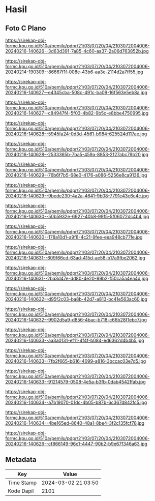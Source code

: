 # Hasil

## Foto C Plano

https://sirekap-obj-formc.kpu.go.id/510a/pemilu/pdpr/21/03/07/20/04/2103072004006-20240216-140626--3d63d391-7a85-4c60-aa37-2a06d763852b.jpg

https://sirekap-obj-formc.kpu.go.id/510a/pemilu/pdpr/21/03/07/20/04/2103072004006-20240214-190309--86667f1f-008e-43b6-aa3e-2114d2a7ff55.jpg

https://sirekap-obj-formc.kpu.go.id/510a/pemilu/pdpr/21/03/07/20/04/2103072004006-20240216-140627--e4345cba-508c-491c-ba09-16f563e5eb8a.jpg

https://sirekap-obj-formc.kpu.go.id/510a/pemilu/pdpr/21/03/07/20/04/2103072004006-20240216-140627--c84947f4-5f03-4b82-9b5c-e8bbe4750995.jpg

https://sirekap-obj-formc.kpu.go.id/510a/pemilu/pdpr/21/03/07/20/04/2103072004006-20240216-140628--5945fa24-0d3d-4561-b984-625524d117ae.jpg

https://sirekap-obj-formc.kpu.go.id/510a/pemilu/pdpr/21/03/07/20/04/2103072004006-20240216-140628--2533365b-7ba5-459a-8853-2127abc79b20.jpg

https://sirekap-obj-formc.kpu.go.id/510a/pemilu/pdpr/21/03/07/20/04/2103072004006-20240216-140629--76b6f7b5-68e0-4176-a086-5256e8ca9136.jpg

https://sirekap-obj-formc.kpu.go.id/510a/pemilu/pdpr/21/03/07/20/04/2103072004006-20240216-140629--9bede230-4a2a-4641-9b08-7791c43c6c4c.jpg

https://sirekap-obj-formc.kpu.go.id/510a/pemilu/pdpr/21/03/07/20/04/2103072004006-20240216-140630--50b5932e-6927-40b8-99f5-5f06072dc4b4.jpg

https://sirekap-obj-formc.kpu.go.id/510a/pemilu/pdpr/21/03/07/20/04/2103072004006-20240216-140630--178a10d1-a9f8-4c21-9fee-eea948cb77fe.jpg

https://sirekap-obj-formc.kpu.go.id/510a/pemilu/pdpr/21/03/07/20/04/2103072004006-20240216-140631--609f66cd-63ad-415d-ae58-b17a9fbe2062.jpg

https://sirekap-obj-formc.kpu.go.id/510a/pemilu/pdpr/21/03/07/20/04/2103072004006-20240216-140631--2ba3d47e-dd80-4e20-99b2-f50ca5a4ea4d.jpg

https://sirekap-obj-formc.kpu.go.id/510a/pemilu/pdpr/21/03/07/20/04/2103072004006-20240216-140632--d95f2c03-ba8b-42d7-a813-bc41e563ac60.jpg

https://sirekap-obj-formc.kpu.go.id/510a/pemilu/pdpr/21/03/07/20/04/2103072004006-20240216-140632--9902d5a9-d856-4bac-b718-c66b28f1ebc7.jpg

https://sirekap-obj-formc.kpu.go.id/510a/pemilu/pdpr/21/03/07/20/04/2103072004006-20240216-140633--aa3a0131-ef11-4f4f-b084-ed6362d4b4b5.jpg

https://sirekap-obj-formc.kpu.go.id/510a/pemilu/pdpr/21/03/07/20/04/2103072004006-20240216-140633--7fb2f665-b616-4099-a816-3bccac03e7d5.jpg

https://sirekap-obj-formc.kpu.go.id/510a/pemilu/pdpr/21/03/07/20/04/2103072004006-20240216-140633--91214579-0508-4e5a-b3fb-0dab4542ffab.jpg

https://sirekap-obj-formc.kpu.go.id/510a/pemilu/pdpr/21/03/07/20/04/2103072004006-20240216-140634--a7b19070-01dc-4b05-b87b-6c367d842fc5.jpg

https://sirekap-obj-formc.kpu.go.id/510a/pemilu/pdpr/21/03/07/20/04/2103072004006-20240216-140634--4be165ed-8640-48a1-8be4-3f2c135fcf78.jpg

https://sirekap-obj-formc.kpu.go.id/510a/pemilu/pdpr/21/03/07/20/04/2103072004006-20240216-140626--cf866149-96c1-4447-90b2-b9e67f346a63.jpg


## Metadata

| Key        | Value               |
| ---------- | ------------------- |
| Time Stamp | 2024-03-02 21:03:50 |
| Kode Dapil | 2101                |



